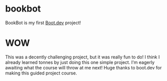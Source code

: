 # bookbot

BookBot is my first [Boot.dev](https://www.boot.dev) project!

# WOW

This was a decently challenging project, but it was really fun to do! I think I already learned tonnes by just doing this one simple project.
I'm eagerly awaiting what the course will throw at me next!
Huge thanks to boot.dev for making this guided project course.
